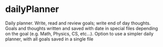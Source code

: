 # dailyPlanner
Daily planner. Write, read and review goals; write end of day thoughts.
Goals and thoughts written and saved with date in special files depending 
on the goal (e.g. Math, Physics, CS, etc...).
Option to use a simpler daily planner, with all goals saved in a single file
